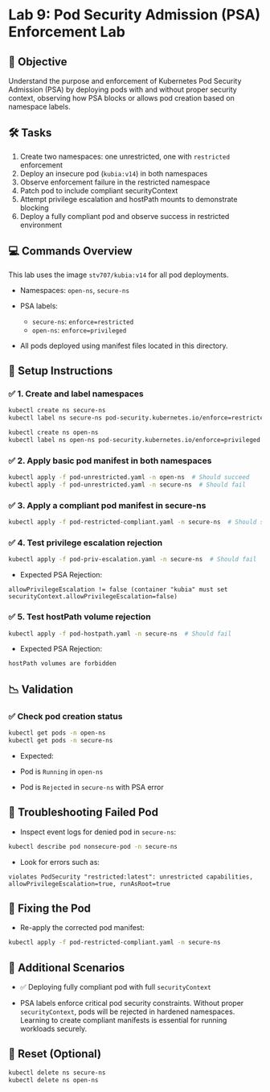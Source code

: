 # Lab 9: Pod Security Admission (PSA) Enforcement Lab

## 🌟 Objective

Understand the purpose and enforcement of Kubernetes Pod Security Admission (PSA) by deploying pods with and without proper security context, observing how PSA blocks or allows pod creation based on namespace labels.

## 🛠️ Tasks

1. Create two namespaces: one unrestricted, one with `restricted` enforcement
2. Deploy an insecure pod (`kubia:v14`) in both namespaces
3. Observe enforcement failure in the restricted namespace
4. Patch pod to include compliant securityContext
5. Attempt privilege escalation and hostPath mounts to demonstrate blocking
6. Deploy a fully compliant pod and observe success in restricted environment

## 💻 Commands Overview

This lab uses the image `stv707/kubia:v14` for all pod deployments.

* Namespaces: `open-ns`, `secure-ns`
* PSA labels:

  * `secure-ns`: `enforce=restricted`
  * `open-ns`: `enforce=privileged`

* All pods deployed using manifest files located in this directory.

## 🔧 Setup Instructions

### ✅ 1. Create and label namespaces

```bash
kubectl create ns secure-ns
kubectl label ns secure-ns pod-security.kubernetes.io/enforce=restricted
```

```sh 
kubectl create ns open-ns
kubectl label ns open-ns pod-security.kubernetes.io/enforce=privileged
```

### ✅ 2. Apply basic pod manifest in both namespaces

```bash
kubectl apply -f pod-unrestricted.yaml -n open-ns  # Should succeed
kubectl apply -f pod-unrestricted.yaml -n secure-ns  # Should fail
```

### ✅ 3. Apply a compliant pod manifest in secure-ns

```bash
kubectl apply -f pod-restricted-compliant.yaml -n secure-ns  # Should succeed
```

### ✅ 4. Test privilege escalation rejection

```bash
kubectl apply -f pod-priv-escalation.yaml -n secure-ns  # Should fail
```

* Expected PSA Rejection:

```
allowPrivilegeEscalation != false (container "kubia" must set securityContext.allowPrivilegeEscalation=false)
```

### ✅ 5. Test hostPath volume rejection

```bash
kubectl apply -f pod-hostpath.yaml -n secure-ns  # Should fail
```

* Expected PSA Rejection:

```
hostPath volumes are forbidden
```
## 📉 Validation

### ✅ Check pod creation status

```bash
kubectl get pods -n open-ns
kubectl get pods -n secure-ns
```

* Expected:

* Pod is `Running` in `open-ns`
* Pod is `Rejected` in `secure-ns` with PSA error

## 🤕 Troubleshooting Failed Pod

* Inspect event logs for denied pod in `secure-ns`:

```bash
kubectl describe pod nonsecure-pod -n secure-ns
```

* Look for errors such as:

```
violates PodSecurity "restricted:latest": unrestricted capabilities, allowPrivilegeEscalation=true, runAsRoot=true
```

## 🧪 Fixing the Pod

* Re-apply the corrected pod manifest:

```bash
kubectl apply -f pod-restricted-compliant.yaml -n secure-ns
```

## 🤖 Additional Scenarios 

* ✅ Deploying fully compliant pod with full `securityContext`

* PSA labels enforce critical pod security constraints. Without proper `securityContext`, pods will be rejected in hardened namespaces. Learning to create compliant manifests is essential for running workloads securely.


## 🧹 Reset (Optional)

```bash
kubectl delete ns secure-ns
kubectl delete ns open-ns
```
